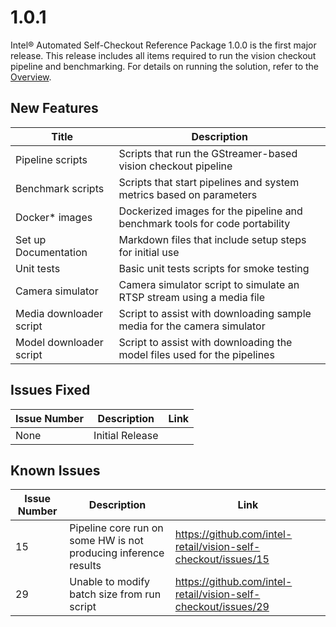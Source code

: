 # 1.0.1

Intel® Automated Self-Checkout Reference Package 1.0.0 is the first major release. This release includes all items required to run the vision checkout pipeline and benchmarking. For details on running the solution, refer to the [Overview](../index.md). 

## New Features

| Title                                                                                           | Description                                                                 |
|-------------------------------------------------------------------------------------------------|-----------------------------------------------------------------------------|
| Pipeline scripts | Scripts that run the GStreamer-based vision checkout pipeline               |
| Benchmark scripts                                               | Scripts that start pipelines and system metrics based on parameters         |
| Docker* images  | Dockerized images for the pipeline and benchmark tools for code portability |
| Set up Documentation                                         | Markdown files that include setup steps for initial use                     |
| Unit tests                                                                        | Basic unit tests scripts for smoke testing                                  |
| Camera simulator                                         | Camera simulator script to simulate an RTSP stream using a media file       |
| Media downloader script                                      | Script to assist with downloading sample media for the camera simulator     |
| Model downloader script | Script to assist with downloading the model files used for the pipelines    |

## Issues Fixed

| Issue Number | Description     | Link        | 
| -----------  | --------------- | ----------- |
| None         | Initial Release |             |

## Known Issues

| Issue Number | Description                                                     | Link                                                           |
| -----------  | --------------------------------------------------------------- | -------------------------------------------------------------- |
| 15           | Pipeline core run on some HW is not producing inference results | https://github.com/intel-retail/vision-self-checkout/issues/15 |
| 29           | Unable to modify batch size from run script                     | https://github.com/intel-retail/vision-self-checkout/issues/29 |

